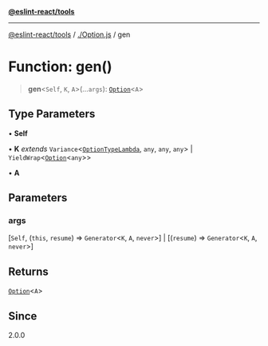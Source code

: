 [**@eslint-react/tools**](../../README.md)

***

[@eslint-react/tools](../../README.md) / [./Option.js](../README.md) / gen

# Function: gen()

> **gen**\<`Self`, `K`, `A`\>(...`args`): [`Option`](../type-aliases/Option.md)\<`A`\>

## Type Parameters

• **Self**

• **K** *extends* `Variance`\<[`OptionTypeLambda`](../interfaces/OptionTypeLambda.md), `any`, `any`, `any`\> \| `YieldWrap`\<[`Option`](../type-aliases/Option.md)\<`any`\>\>

• **A**

## Parameters

### args

[`Self`, (`this`, `resume`) => `Generator`\<`K`, `A`, `never`\>] | [(`resume`) => `Generator`\<`K`, `A`, `never`\>]

## Returns

[`Option`](../type-aliases/Option.md)\<`A`\>

## Since

2.0.0
